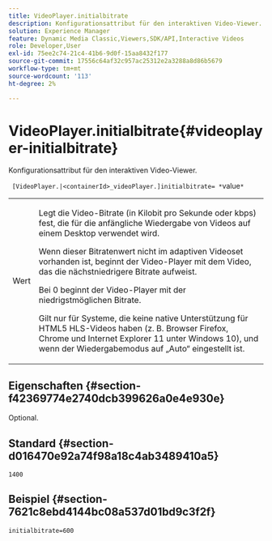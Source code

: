 ```yaml
---
title: VideoPlayer.initialbitrate
description: Konfigurationsattribut für den interaktiven Video-Viewer.
solution: Experience Manager
feature: Dynamic Media Classic,Viewers,SDK/API,Interactive Videos
role: Developer,User
exl-id: 75ee2c74-21c4-41b6-9d0f-15aa8432f177
source-git-commit: 17556c64af32c957ac25312e2a3288a8d86b5679
workflow-type: tm+mt
source-wordcount: '113'
ht-degree: 2%

---
```


# VideoPlayer.initialbitrate{#videoplayer-initialbitrate}

Konfigurationsattribut für den interaktiven Video-Viewer.

` [VideoPlayer.|<containerId>_videoPlayer.]initialbitrate= *`value`*`

<table id="table_C616483932C2482CA9794DDD7313FD7C"> 
 <tbody> 
  <tr> 
   <td colname="col1"> <p> <span class="codeph"> Wert</span> </p> </td> 
   <td colname="col2"> <p> Legt die Video-Bitrate (in Kilobit pro Sekunde oder kbps) fest, die für die anfängliche Wiedergabe von Videos auf einem Desktop verwendet wird. </p> <p>Wenn dieser Bitratenwert nicht im adaptiven Videoset vorhanden ist, beginnt der Video-Player mit dem Video, das die nächstniedrigere Bitrate aufweist. </p> <p>Bei <span class="codeph"> 0</span> beginnt der Video-Player mit der niedrigstmöglichen Bitrate. </p> <p>Gilt nur für Systeme, die keine native Unterstützung für HTML5 HLS-Videos haben (z. B. Browser Firefox, Chrome und Internet Explorer 11 unter Windows 10), und wenn der Wiedergabemodus auf „Auto“ eingestellt ist. </p> </td> 
  </tr> 
 </tbody> 
</table>

## Eigenschaften {#section-f42369774e2740dcb399626a0e4e930e}

Optional.

## Standard {#section-d016470e92a74f98a18c4ab3489410a5}

`1400`

## Beispiel {#section-7621c8ebd4144bc08a537d01bd9c3f2f}

```
initialbitrate=600
```
